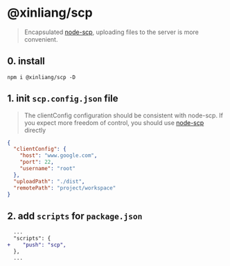 # @xinliang/scp

> Encapsulated [node-scp](https://www.npmjs.com/package/node-scp), uploading files to the server is more convenient.

## 0. install

```shell
npm i @xinliang/scp -D
```

## 1. init `scp.config.json` file

> The clientConfig configuration should be consistent with node-scp. If you expect more freedom of control, you should use [node-scp](https://www.npmjs.com/package/node-scp) directly

```json
{
  "clientConfig": {
    "host": "www.google.com",
    "port": 22,
    "username": "root"
  },
  "uploadPath": "./dist",
  "remotePath": "project/workspace"
}
```

## 2. add `scripts` for `package.json`

```diff
  ...
  "scripts": {
+    "push": "scp",
  },
  ...
```
